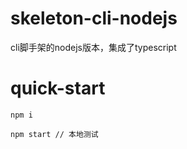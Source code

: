 # skeleton-cli-nodejs
cli脚手架的nodejs版本，集成了typescript


# quick-start
```$xslt
npm i 

npm start // 本地测试

```
